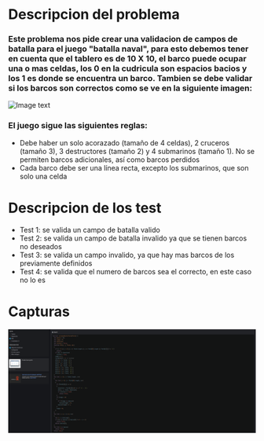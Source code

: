 # Descripcion del problema
### Este problema nos pide crear una validacion de campos de batalla para el juego "batalla naval", para esto debemos tener en cuenta que el tablero es de 10 X 10, el barco puede ocupar una o mas celdas, los 0 en la cudricula son espacios bacios y los 1 es donde se encuentra un barco. Tambien se debe validar si los barcos son correctos como se ve en la siguiente imagen:
![Image text](https://i.imgur.com/FleBpT9.png)

### El juego sigue las siguientes reglas:
- Debe haber un solo acorazado (tamaño de 4 celdas), 2 cruceros (tamaño 3), 3 destructores (tamaño 2) y 4 submarinos (tamaño 1). No se permiten barcos adicionales, así como barcos perdidos
- Cada barco debe ser una línea recta, excepto los submarinos, que son solo una celda
# Descripcion de los test
- Test 1: se valida un campo de batalla valido
- Test 2: se valida un campo de batalla invalido ya que se tienen barcos no deseados
- Test 3: se valida un campo invalido, ya que hay mas barcos de los previamente definidos
- Test 4: se valida que el numero de barcos sea el correcto, en este caso no lo es
# Capturas
![Image text](../capturas/kyu3.png)